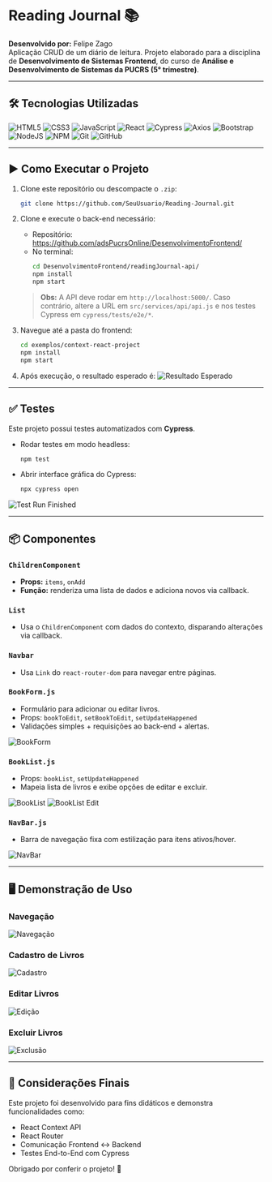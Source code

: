 # Reading Journal 📚

**Desenvolvido por:** Felipe Zago  
Aplicação CRUD de um diário de leitura. Projeto elaborado para a disciplina de **Desenvolvimento de Sistemas Frontend**, do curso de **Análise e Desenvolvimento de Sistemas da PUCRS (5° trimestre)**.

---

## 🛠 Tecnologias Utilizadas

![HTML5](https://img.shields.io/badge/html5-%23E34F26.svg?style=for-the-badge&logo=html5&logoColor=white)
![CSS3](https://img.shields.io/badge/css3-%231572B6.svg?style=for-the-badge&logo=css3&logoColor=white)
![JavaScript](https://img.shields.io/badge/javascript-%23323330.svg?style=for-the-badge&logo=javascript&logoColor=%23F7DF1E)
![React](https://img.shields.io/badge/react-%2320232a.svg?style=for-the-badge&logo=react&logoColor=%2361DAFB)
![Cypress](https://img.shields.io/badge/cypress-%23E5E5E5?style=for-the-badge&logo=cypress&logoColor=058a5e)
![Axios](https://img.shields.io/static/v1?style=for-the-badge&message=Axios&color=5A29E4&logo=Axios&logoColor=FFFFFF&label=)
![Bootstrap](https://img.shields.io/badge/Bootstrap-563D7C?style=for-the-badge&logo=bootstrap&logoColor=white)
![NodeJS](https://img.shields.io/badge/node.js-6DA55F?style=for-the-badge&logo=node.js&logoColor=white)
![NPM](https://img.shields.io/badge/NPM-%23CB3837.svg?style=for-the-badge&logo=npm&logoColor=white)
![Git](https://img.shields.io/badge/git-%23F05033.svg?style=for-the-badge&logo=git&logoColor=white)
![GitHub](https://img.shields.io/badge/github-%23121011.svg?style=for-the-badge&logo=github&logoColor=white)

---

## ▶️ Como Executar o Projeto

1. Clone este repositório ou descompacte o `.zip`:
   ```bash
   git clone https://github.com/SeuUsuario/Reading-Journal.git
   ```

2. Clone e execute o back-end necessário:
   - Repositório: https://github.com/adsPucrsOnline/DesenvolvimentoFrontend/
   - No terminal:
     ```bash
     cd DesenvolvimentoFrontend/readingJournal-api/
     npm install
     npm start
     ```

   > **Obs:** A API deve rodar em `http://localhost:5000/`. Caso contrário, altere a URL em `src/services/api/api.js` e nos testes Cypress em `cypress/tests/e2e/*`.

3. Navegue até a pasta do frontend:
   ```bash
   cd exemplos/context-react-project
   npm install
   npm start
   ```

4. Após execução, o resultado esperado é:
   ![Resultado Esperado](./resultado.gif)

---

## ✅ Testes

Este projeto possui testes automatizados com **Cypress**.

- Rodar testes em modo headless:
  ```bash
  npm test
  ```

- Abrir interface gráfica do Cypress:
  ```bash
  npx cypress open
  ```

![Test Run Finished](./readme_assets/images/test-run-finished.png)

---

## 📦 Componentes

### `ChildrenComponent`

- **Props:** `items`, `onAdd`
- **Função:** renderiza uma lista de dados e adiciona novos via callback.

### `List`

- Usa o `ChildrenComponent` com dados do contexto, disparando alterações via callback.

### `Navbar`

- Usa `Link` do `react-router-dom` para navegar entre páginas.

### `BookForm.js`

- Formulário para adicionar ou editar livros.
- Props: `bookToEdit`, `setBookToEdit`, `setUpdateHappened`
- Validações simples + requisições ao back-end + alertas.

![BookForm](./readme_assets/images/book-form.png)

### `BookList.js`

- Props: `bookList`, `setUpdateHappened`
- Mapeia lista de livros e exibe opções de editar e excluir.

![BookList](./readme_assets/images/book-list.png)
![BookList Edit](./readme_assets/images/book-list-edit.png)

### `NavBar.js`

- Barra de navegação fixa com estilização para itens ativos/hover.

![NavBar](./readme_assets/images/navbar.png)

---

## 🖥️ Demonstração de Uso

### Navegação

![Navegação](./readme_assets/gifs/navigation.gif)

### Cadastro de Livros

![Cadastro](./readme_assets/gifs/save-book.gif)

### Editar Livros

![Edição](./readme_assets/gifs/edit-book.gif)

### Excluir Livros

![Exclusão](./readme_assets/gifs/delete-book.gif)

---

## 📌 Considerações Finais

Este projeto foi desenvolvido para fins didáticos e demonstra funcionalidades como:

- React Context API
- React Router
- Comunicação Frontend ↔ Backend
- Testes End-to-End com Cypress

Obrigado por conferir o projeto! 🚀
```
